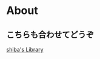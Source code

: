 # About
## こちらも合わせてどうぞ
[shiba's Library](https://shibaken28.github.io/my-library-for-competitive-programming/)
